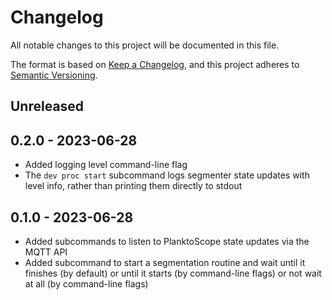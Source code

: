 # Changelog

All notable changes to this project will be documented in this file.

The format is based on [Keep a Changelog](https://keepachangelog.com/en/1.0.0/),
and this project adheres to [Semantic Versioning](https://semver.org/spec/v2.0.0.html).

## Unreleased

## 0.2.0 - 2023-06-28

- Added logging level command-line flag
- The `dev proc start` subcommand logs segmenter state updates with level info, rather than printing them directly to stdout

## 0.1.0 - 2023-06-28

- Added subcommands to listen to PlanktoScope state updates via the MQTT API
- Added subcommand to start a segmentation routine and wait until it finishes (by default) or until it starts (by command-line flags) or not wait at all (by command-line flags)
